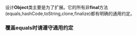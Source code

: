 设计**Object**类主要是为了扩展。它的所有非**final**方法(equals,hashCode,toString,clone,finalize)都有明确的通用约定。
### 覆盖equals时请遵守通用约定
 
